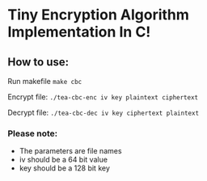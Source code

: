 # Tiny Encryption Algorithm Implementation In C!
## How to use:
Run makefile `make cbc`

Encrypt file: `./tea-cbc-enc iv key plaintext ciphertext`

Decrypt file: `./tea-cbc-dec iv key ciphertext plaintext`

### Please note:
- The parameters are file names
- iv should be a 64 bit value
- key should be a 128 bit key
